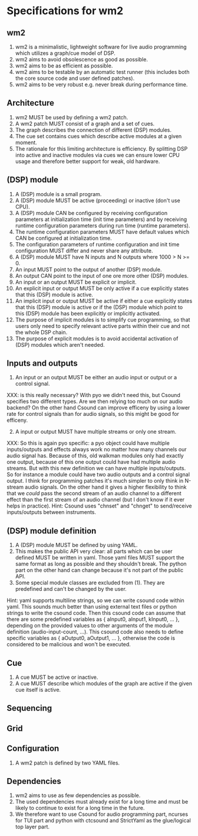# Specifications for wm2


## wm2

1. wm2 is a minimalistic, lightweight software for live audio programming which utilizes a graph/cue model of DSP.
2. wm2 aims to avoid obsolescence as good as possible.
3. wm2 aims to be as efficient as possible.
4. wm2 aims to be testable by an automatic test runner (this includes both the core source code and user defined patches).
5. wm2 aims to be very robust e.g. never break during performance time.


## Architecture

1. wm2 MUST be used by defining a wm2 patch.
2. A wm2 patch MUST consist of a graph and a set of cues.
3. The graph describes the connection of different (DSP) modules.
4. The cue set contains cues which describe active modules at a given moment.
5. The rationale for this limiting architecture is efficiency. By splitting DSP into active and inactive modules via cues we can ensure lower CPU usage and therefore better support for weak, old hardware.


## (DSP) module

1. A (DSP) module is a small program.
2. A (DSP) module MUST be active (proceeding) or inactive (don't use CPU).
3. A (DSP) module CAN be configured by receiving configuration parameters at initialization time (init time parameters) and by receiving runtime configuration parameters during run time (runtime parameters).
4. The runtime configuration parameters MUST have default values which CAN be configured at initialization time.
5. The configuration parameters of runtime configuration and init time configuration MUST differ and never share any attribute.
6. A (DSP) module MUST have N inputs and N outputs where 1000 > N >= 0.
7. An input MUST point to the output of another (DSP) module.
8. An output CAN point to the input of one ore more other (DSP) modules.
9. An input or an output MUST be explicit or implicit.
10. An explicit input or output MUST be only active if a cue explicitly states that this (DSP) module is active.
11. An implicit input or output MUST be active if either a cue explicitly states that this (DSP) module is active or if the (DSP) module which point to this (DSP) module has been explicitly or implicitly activated.
12. The purpose of implicit modules is to simplify cue programming, so that users only need to specify relevant active parts within their cue and not the whole DSP chain.
13. The purpose of explicit modules is to avoid accidental activation of (DSP) modules which aren't needed.


## Inputs and outputs

1. An input or an output MUST be either an audio input or output or a control signal.

XXX: is this really necessary? With pyo we didn't need this, but Csound specifies two different types. Are we then
     relying too much on our audio backend? On the other hand Csound can improve efficeny by using a lower rate for
     control signals than for audio signals, so this might be good for efficeny.

2. A input or output MUST have multiple streams or only one stream.

XXX: So this is again pyo specific: a pyo object could have multiple inputs/outputs and effects always work no matter
     how many channels our audio signal has. Because of this, old walkman modules only had exactly one output, because of this
     one output could have had multiple audio streams. But with this new definition we can have multiple inputs/outputs.
     So for instance a module could have two audio outputs and a control signal output.
     I think for programming patches it's much simpler to only think in N-stream audio signals.
     On the other hand it gives a higher flexibility to think that we *could* pass the second stream of an audio channel
     to a different effect than the first stream of an audio channel (but I don't know if it ever helps in practice).
     Hint: Csound uses "chnset" and "chnget" to send/receive inputs/outputs between instruments.



## (DSP) module definition

1. A (DSP) module MUST be defined by using YAML.
2. This makes the public API very clear: all parts which can be user defined MUST be written in yaml. Those yaml files MUST support the same format as long as possible and they shouldn't break. The python part on the other hand can change because it's not part of the public API.
3. Some special module classes are excluded from (1). They are predefined and can't be changed by the user.

Hint: yaml supports multiline strings, so we can write csound code within yaml. This sounds much better
      than using external text files or python strings to write the csound code. Then this csound code can assume
      that there are some predefined variables as { aInput0, aInput1, kInput0, ... }, depending on the provided values
      to other arguments of the module definition (audio-input-count, ...). This csound code also needs to define
      specific variables as { aOutput0, aOutput1, ... }, otherwise the code is considered to be malicious and won't
      be executed.


## Cue

1. A cue MUST be active or inactive.
2. A cue MUST describe which modules of the graph are active if the given cue itself is active.


## Sequencing


## Grid


## Configuration

1. A wm2 patch is defined by two YAML files.


## Dependencies

1. wm2 aims to use as few dependencies as possible.
2. The used dependencies must already exist for a long time and must be likely to continue to exist for a long time in the future.
3. We therefore want to use Csound for audio programming part, ncurses for TUI part and python with ctcsound and StrictYaml as the glue/logical top layer part.


